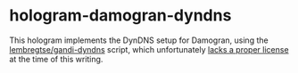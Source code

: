 # hologram-damogran-dyndns

This hologram implements the DynDNS setup for Damogran, using the
[lembregtse/gandi-dyndns](https://github.com/lembregtse/gandi-dyndns) script, which unfortunately
[lacks a proper license](https://github.com/lembregtse/gandi-dyndns/issues/9) at the time of this writing.
